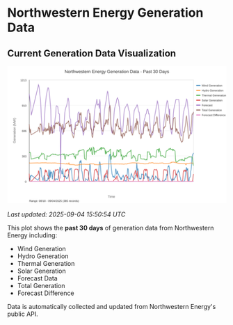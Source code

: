 # Northwestern Energy Generation Data

## Current Generation Data Visualization

![Northwestern Energy Generation Data](images/nwe_generation_plot.svg)

*Last updated: 2025-09-04 15:50:54 UTC*

This plot shows the **past 30 days** of generation data from Northwestern Energy including:
- Wind Generation
- Hydro Generation  
- Thermal Generation
- Solar Generation
- Forecast Data
- Total Generation
- Forecast Difference

Data is automatically collected and updated from Northwestern Energy's public API.

